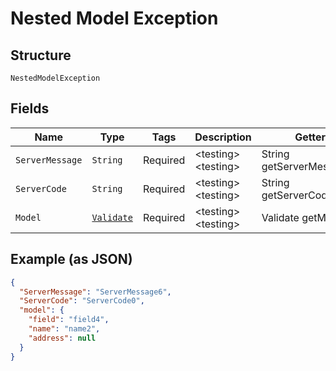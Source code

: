 
# Nested Model Exception

## Structure

`NestedModelException`

## Fields

| Name | Type | Tags | Description | Getter | Setter |
|  --- | --- | --- | --- | --- | --- |
| `ServerMessage` | `String` | Required | &lt;testing&gt; &lt;testing&gt; | String getServerMessage() | setServerMessage(String serverMessage) |
| `ServerCode` | `String` | Required | &lt;testing&gt; &lt;testing&gt; | String getServerCode() | setServerCode(String serverCode) |
| `Model` | [`Validate`](/doc/models/validate.md) | Required | &lt;testing&gt; &lt;testing&gt; | Validate getModel() | setModel(Validate model) |

## Example (as JSON)

```json
{
  "ServerMessage": "ServerMessage6",
  "ServerCode": "ServerCode0",
  "model": {
    "field": "field4",
    "name": "name2",
    "address": null
  }
}
```

